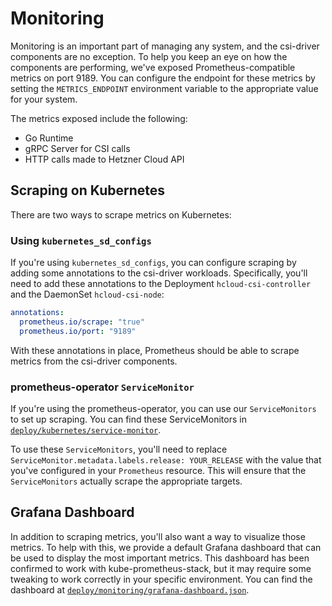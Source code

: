 # Monitoring

Monitoring is an important part of managing any system, and the csi-driver components are no exception.
To help you keep an eye on how the components are performing, we've exposed Prometheus-compatible metrics on port 9189.
You can configure the endpoint for these metrics by setting the `METRICS_ENDPOINT` environment variable to the appropriate value for your system.

The metrics exposed include the following:

- Go Runtime
- gRPC Server for CSI calls
- HTTP calls made to Hetzner Cloud API

## Scraping on Kubernetes

There are two ways to scrape metrics on Kubernetes:

### Using `kubernetes_sd_configs`

If you're using `kubernetes_sd_configs`, you can configure scraping by adding some annotations to the csi-driver workloads.
Specifically, you'll need to add these annotations to the Deployment `hcloud-csi-controller` and the DaemonSet `hcloud-csi-node`:

```yaml
annotations:
  prometheus.io/scrape: "true"
  prometheus.io/port: "9189"
```

With these annotations in place, Prometheus should be able to scrape metrics from the csi-driver components.

### prometheus-operator `ServiceMonitor`

If you're using the prometheus-operator, you can use our `ServiceMonitors` to set up scraping.
You can find these ServiceMonitors in [`deploy/kubernetes/service-monitor`](../deploy/kubernetes/service-monitor/).

To use these `ServiceMonitors`, you'll need to replace `ServiceMonitor.metadata.labels.release: YOUR_RELEASE` with the value that you've configured in your `Prometheus` resource.
This will ensure that the `ServiceMonitors` actually scrape the appropriate targets.

## Grafana Dashboard

In addition to scraping metrics, you'll also want a way to visualize those metrics.
To help with this, we provide a default Grafana dashboard that can be used to display the most important metrics.
This dashboard has been confirmed to work with kube-prometheus-stack, but it may require some tweaking to work correctly in your specific environment.
You can find the dashboard at [`deploy/monitoring/grafana-dashboard.json`](../deploy/monitoring/grafana-dashboard.json).
